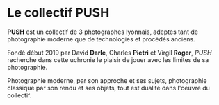 # Le collectif PUSH

**PUSH** est un collectif de 3 photographes lyonnais, adeptes tant de photographie moderne que de technologies et procédés anciens.

Fondé début 2019 par David **Darle**, Charles **Pietri** et Virgil **Roger**, _PUSH_ recherche dans cette uchronie le plaisir de jouer avec les limites de sa photographie.

Photographie moderne, par son approche et ses sujets, photographie classique par son rendu et ses objets, tout est dualité dans l'oeuvre du collectif.